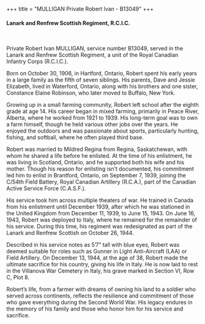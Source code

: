 +++
title = "MULLIGAN Private Robert Ivan - B13049"
+++

#### Lanark and Renfrew Scottish Regiment, R.C.I.C.
<br>


Private Robert Ivan MULLIGAN, service number B13049, served in the Lanark and Renfrew Scottish Regiment, a unit of the Royal Canadian Infantry Corps (R.C.I.C.). 

Born on October 30, 1906, in Hartford, Ontario, Robert spent his early years in a large family as the fifth of seven siblings. His parents, Dave and Jessie Elizabeth, lived in Waterford, Ontario, along with his brothers and one sister, Constance Elaine Robinson, who later moved to Buffalo, New York.

Growing up in a small farming community, Robert left school after the eighth grade at age 14. His career began in mixed farming, primarily in Peace River, Alberta, where he worked from 1921 to 1939. His long-term goal was to own a farm himself, though he held various other jobs over the years. He enjoyed the outdoors and was passionate about sports, particularly hunting, fishing, and softball, where he often played third base.

Robert was married to Mildred Regina from Regina, Saskatchewan, with whom he shared a life before he enlisted. At the time of his enlistment, he was living in Scotland, Ontario, and he supported both his wife and his mother. Though his reason for enlisting isn’t documented, his commitment led him to enlist in Brantford, Ontario, on September 7, 1939, joining the C/54th Field Battery, Royal Canadian Artillery (R.C.A.), part of the Canadian Active Service Force (C.A.S.F.).

His service took him across multiple theaters of war. He trained in Canada from his enlistment until December 1939, after which he was stationed in the United Kingdom from December 11, 1939, to June 15, 1943. 
On June 16, 1943, Robert was deployed to Italy, where he remained for the remainder of his service. During this time, his regiment was redesignated as part of the Lanark and Renfrew Scottish on October 26, 1944.

Described in his service notes as 5’7” tall with blue eyes, Robert was deemed suitable for roles such as Gunner in Light Anti-Aircraft (LAA) or Field Artillery. On December 13, 1944, at the age of 38, Robert made the ultimate sacrifice for his country, giving his life in Italy. 
He is now laid to rest in the Villanova War Cemetery in Italy, his grave marked in Section VI, Row C, Plot 8.

Robert’s life, from a farmer with dreams of owning his land to a soldier who served across continents, reflects the resilience and commitment of those who gave everything during the Second World War. 
His legacy endures in the memory of his family and those who honor him for his service and sacrifice.

